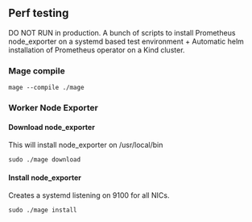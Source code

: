 ## Perf testing

DO NOT RUN in production. A bunch of scripts to install Prometheus node_exporter
on a systemd based test environment + Automatic helm installation of 
Prometheus operator on a Kind cluster.

### Mage compile

```
mage --compile ./mage
```

### Worker Node Exporter

#### Download node_exporter

This will install node_exporter on /usr/local/bin

```
sudo ./mage download
```

#### Install node_exporter

Creates a systemd listening on 9100 for all NICs.

```
sudo ./mage install
```